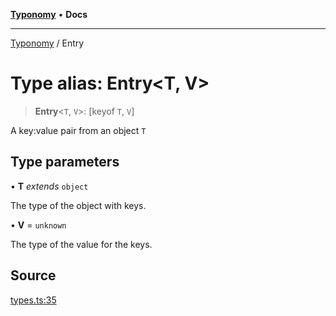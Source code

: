 [**Typonomy**](../README.md) • **Docs**

***

[Typonomy](../globals.md) / Entry

# Type alias: Entry\<T, V\>

> **Entry**\<`T`, `V`\>: [keyof `T`, `V`]

A key:value pair from an object `T`

## Type parameters

• **T** *extends* `object`

The type of the object with keys.

• **V** = `unknown`

The type of the value for the keys.

## Source

[types.ts:35](https://github.com/softcraft-development/typonomy/blob/30acaf0c9fc726297ecfec68c62e8d1edc67bc52/src/types.ts#L35)
